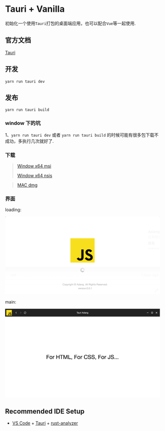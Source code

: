 # Tauri + Vanilla

初始化一个使用`Tauri`打包的桌面端应用，也可以配合`Vue`等一起使用.

## 官方文档
[Tauri](https://tauri.app/zh-cn/)

## 开发
```shell
yarn run tauri dev
```

## 发布
```shell
yarn run tauri build
```

### window 下的坑
1、`yarn run tauri dev` 或者 `yarn run tauri build` 的时候可能有很多包下载不成功，多执行几次就好了.

### 下载
> [Window x64 msi](./zip/)
> 
> [Window x64 nsis](./zip/)

> [MAC dmg](./zip/Adang_0.0.1_x64.dmg)

### 界面

loading:

<img src='./img-1.png'>

main:

<img src='./img-2.png'>


## Recommended IDE Setup

- [VS Code](https://code.visualstudio.com/) + [Tauri](https://marketplace.visualstudio.com/items?itemName=tauri-apps.tauri-vscode) + [rust-analyzer](https://marketplace.visualstudio.com/items?itemName=rust-lang.rust-analyzer)
